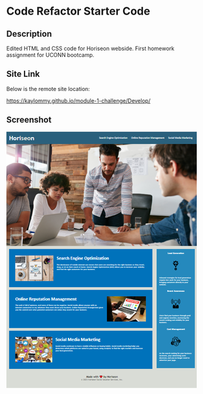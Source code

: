 # Code Refactor Starter Code

## Description
Edited HTML and CSS code for Horiseon webside.
First homework assignment for UCONN bootcamp.

## Site Link

Below is the remote site location:

https://kaylommy.github.io/module-1-challenge/Develop/

## Screenshot

![alt text](assets/images/screenshot.png "Website")